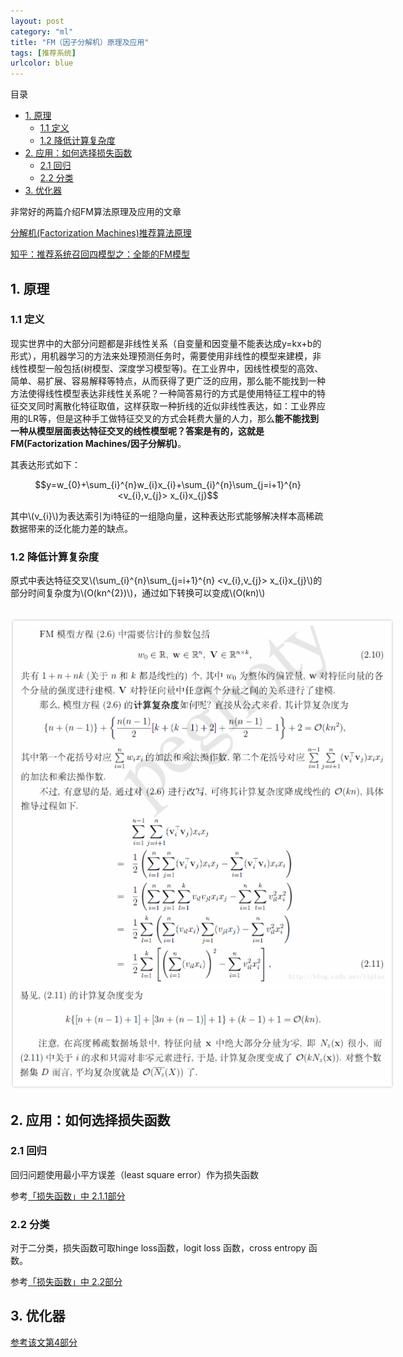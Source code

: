 ```yaml
---
layout: post
category: "ml"
title: "FM（因子分解机）原理及应用"
tags: [推荐系统]
urlcolor: blue
---
```


目录

<!-- TOC -->

- [1. 原理](#1-原理)
	- [1.1 定义](#11-定义)
	- [1.2 降低计算复杂度](#12-降低计算复杂度)
- [2. 应用：如何选择损失函数](#2-应用：如何选择损失函数)
	- [2.1 回归](#21-回归)
	- [2.2 分类](#22-分类)
- [3. 优化器](#3-优化器)

<!-- /TOC -->

非常好的两篇介绍FM算法原理及应用的文章

[分解机(Factorization Machines)推荐算法原理](https://www.cnblogs.com/pinard/p/6370127.html)

[知乎：推荐系统召回四模型之：全能的FM模型](https://zhuanlan.zhihu.com/p/58160982)

## 1. 原理

### 1.1 定义

现实世界中的大部分问题都是非线性关系（自变量和因变量不能表达成y=kx+b的形式），用机器学习的方法来处理预测任务时，需要使用非线性的模型来建模，非线性模型一般包括(树模型、深度学习模型等)。在工业界中，因线性模型的高效、简单、易扩展、容易解释等特点，从而获得了更广泛的应用，那么能不能找到一种方法使得线性模型表达非线性关系呢？一种简答易行的方式是使用特征工程中的特征交叉同时离散化特征取值，这样获取一种折线的近似非线性表达，如：工业界应用的LR等，但是这种手工做特征交叉的方式会耗费大量的人力，那么**能不能找到一种从模型层面表达特征交叉的线性模型呢？答案是有的，这就是FM(Factorization Machines/因子分解机)**。

其表达形式如下：

$$y=w_{0}+\sum_{i}^{n}w_{i}x_{i}+\sum_{i}^{n}\sum_{j=i+1}^{n} <v_{i},v_{j}> x_{i}x_{j}$$

其中\\(v_{i}\\)为表达索引为i特征的一组隐向量，这种表达形式能够解决样本高稀疏数据带来的泛化能力差的缺点。

### 1.2 降低计算复杂度

原式中表达特征交叉\\(\sum_{i}^{n}\sum_{j=i+1}^{n} <v_{i},v_{j}> x_{i}x_{j}\\)的部分时间复杂度为\\(O(kn^{2})\\)，通过如下转换可以变成\\(O(kn)\\)

<html>
<br/>

<img src='/assets/FM算法降低复杂度推导.png' style='max-height: 754px;max-width:614px'/>
<br/>

</html>

## 2. 应用：如何选择损失函数



### 2.1 回归

回归问题使用最小平方误差（least square error）作为损失函数

参考[「损失函数」中 2.1.1部分](https://leo4678.github.io/posts/ml-loss-functions.html)

### 2.2 分类

对于二分类，损失函数可取hinge loss函数，logit loss 函数，cross entropy 函数。

参考[「损失函数」中 2.2部分](https://leo4678.github.io/posts/ml-loss-functions.html)

## 3. 优化器

[参考该文第4部分](https://www.cnblogs.com/pinard/p/6370127.html)


